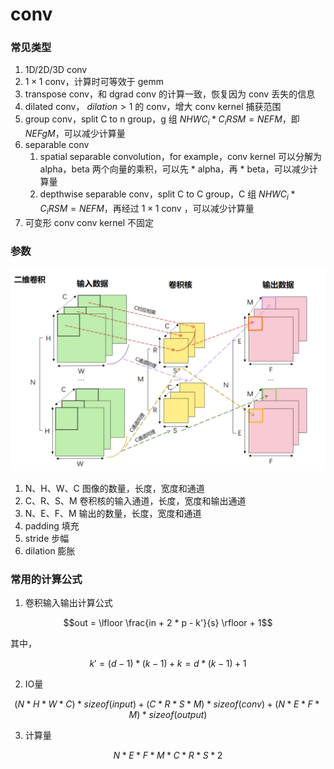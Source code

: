 # conv

### 常见类型

1. 1D/2D/3D conv
2. $1 \times 1$ conv，计算时可等效于 gemm
3. transpose conv，和 dgrad conv 的计算一致，恢复因为 conv 丢失的信息
4. dilated conv， $dilation > 1$ 的 conv，增大 conv kernel 捕获范围
5. group conv，split C to n group，g 组 $NHWC_i*C_iRSM=NEFM$，即 $NEFgM$，可以减少计算量
6. separable conv
   1. spatial separable convolution，for example，conv kernel 可以分解为 alpha，beta 两个向量的乘积，可以先 * alpha，再 * beta，可以减少计算量
   2. depthwise separable conv，split C to C group，C 组 $NHWC_i*C_iRSM=NEFM$，再经过 $1 \times 1$ conv ，可以减少计算量
7. 可变形 conv
   conv kernel 不固定

### 参数

![conv](../img/conv.png)

1. N、H、W、C 图像的数量，长度，宽度和通道
2. C、R、S、M 卷积核的输入通道，长度，宽度和输出通道
3. N、E、F、M 输出的数量，长度，宽度和通道
4. padding 填充
5. stride 步幅
6. dilation 膨胀
   
### 常用的计算公式

1. 卷积输入输出计算公式

$$out = \lfloor \frac{in + 2 * p - k'}{s} \rfloor + 1$$

其中，

$$k' = (d - 1) * (k - 1) + k = d * (k - 1) + 1$$

2. IO量

$$(N * H * W * C)*sizeof(input) + (C * R * S * M)*sizeof(conv) + (N * E * F * M)*sizeof(output)$$

3. 计算量

$$N * E * F * M * C * R * S * 2$$